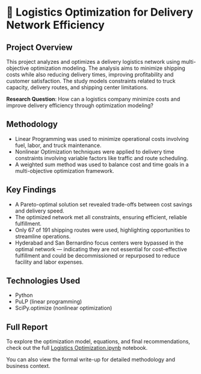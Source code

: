 # 🚛 Logistics Optimization for Delivery Network Efficiency

## Project Overview
This project analyzes and optimizes a delivery logistics network using multi-objective optimization modeling. The analysis aims to minimize shipping costs while also reducing delivery times, improving profitability and customer satisfaction. The study models constraints related to truck capacity, delivery routes, and shipping center limitations.

**Research Question**: How can a logistics company minimize costs and improve delivery efficiency through optimization modeling?

## Methodology
- Linear Programming was used to minimize operational costs involving fuel, labor, and truck maintenance.
- Nonlinear Optimization techniques were applied to delivery time constraints involving variable factors like traffic and route scheduling.
- A weighted sum method was used to balance cost and time goals in a multi-objective optimization framework.

## Key Findings
- A Pareto-optimal solution set revealed trade-offs between cost savings and delivery speed.
- The optimized network met all constraints, ensuring efficient, reliable fulfillment.
- Only 67 of 191 shipping routes were used, highlighting opportunities to streamline operations.
- Hyderabad and San Bernardino focus centers were bypassed in the optimal network — indicating they are not essential for cost-effective fulfillment and could be decommissioned or repurposed to reduce facility and labor expenses.
 
## Technologies Used
- Python
- PuLP (linear programming)
- SciPy.optimize (nonlinear optimization)

## Full Report
To explore the optimization model, equations, and final recommendations, check out the full [Logistics Optimization.ipynb](./Logistics%20Optimization.ipynb) notebook.

You can also view the formal write-up for detailed methodology and business context.
